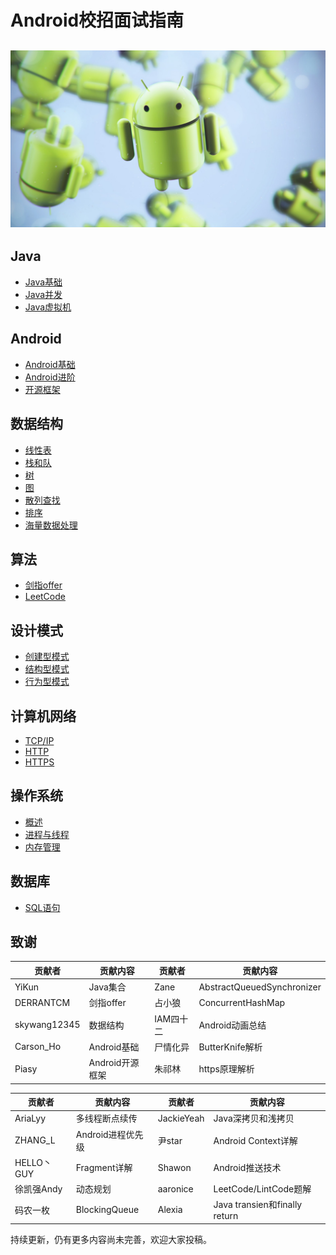 # Android校招面试指南

## ![](/assets/page_icon.jpg)

## Java

* [Java基础](/java/basis.md)
* [Java并发](/java/concurrence.md)
* [Java虚拟机](/java/virtual-machine.md)

## Android

* [Android基础](/android/basis.md)
* [Android进阶](/android/advance.md)
* [开源框架](/android/open-source-framework.md)

## 数据结构

* [线性表](/data-structure/linear-list.md)
* [栈和队](/data-structure/stack-queue.md)
* [树](/data-structure/tree.md)
* [图](/data-structure/graph.md)
* [散列查找](/data-structure/hash.md)
* [排序](/data-structure/sort.md)
* [海量数据处理](/data-structure/mass_data_processing.md)

## 算法

* [剑指offer](/algorithm/For-offer.md)
* [LeetCode](/algorithm/leetcode.md)

## 设计模式

* [创建型模式](/design-mode/Builder-Pattern.md)
* [结构型模式](/design-mode/Structural-Patterns.md)
* [行为型模式](/design-mode/Behavioral-Pattern.md)

## 计算机网络

* [TCP/IP](/computer-networks/tcpip.md)
* [HTTP](/computer-networks/http.md)
* [HTTPS](/computer-networks/https.md)

## 操作系统

- [概述](/operating-system/summarize.md)
- [进程与线程](/operating-system/process-thread.md)
- [内存管理](/operating-system/memory-management.md)

## 数据库

- [SQL语句](/sql/SQL.md)

## 致谢

| 贡献者          | 贡献内容        | 贡献者    | 贡献内容                       |
| ------------ | ----------- | ------ | -------------------------- |
| YiKun        | Java集合      | Zane   | AbstractQueuedSynchronizer |
| DERRANTCM    | 剑指offer     | 占小狼    | ConcurrentHashMap          |
| skywang12345 | 数据结构        | IAM四十二 | Android动画总结                |
| Carson_Ho    | Android基础   | 尸情化异   | ButterKnife解析              |
| Piasy        | Android开源框架 | 朱祁林    | https原理解析                  |

| 贡献者       | 贡献内容          | 贡献者        | 贡献内容                         |
| --------- | ------------- | ---------- | ---------------------------- |
| AriaLyy   | 多线程断点续传       | JackieYeah | Java深拷贝和浅拷贝                  |
| ZHANG_L   | Android进程优先级  | 尹star      | Android Context详解            |
| HELLO丶GUY | Fragment详解    | Shawon     | Android推送技术                  |
| 徐凯强Andy   | 动态规划          | aaronice   | LeetCode/LintCode题解          |
| 码农一枚      | BlockingQueue | Alexia     | Java transien和finally return |

持续更新，仍有更多内容尚未完善，欢迎大家投稿。